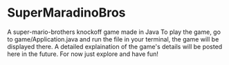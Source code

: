 # SuperMaradinoBros
A super-mario-brothers knockoff game made in Java
To play the game, go to game/Application.java and run the file in your terminal, the game will be displayed there. 
A detailed explaination of the game's details will be posted here in the future. For now just explore and have fun!
